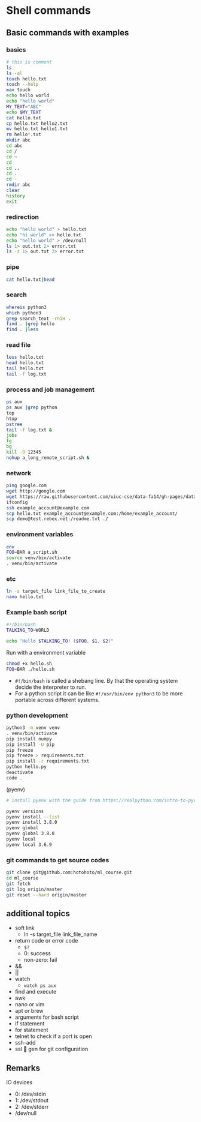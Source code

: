 # Shell commands

## Basic commands with examples

### basics

```bash
# this is comment
ls
ls -al
touch hello.txt
touch --help
man touch
echo hello world
echo "hello world"
MY_TEXT="ABC"
echo $MY_TEXT
cat hello.txt
cp hello.txt hello2.txt
mv hello.txt hello1.txt
rm hello*.txt
mkdir abc
cd abc
cd /
cd ~
cd
cd ..
cd .
cd -
rmdir abc
clear
history
exit
```

### redirection

```bash
echo "hello world" > hello.txt
echo "hi world" >> hello.txt
echo "hello world" > /dev/null
ls 1> out.txt 2> error.txt
ls -z 1> out.txt 2> error.txt
```

### pipe

```bash
cat hello.txt|head
```

### search

```bash
whereis python3
which python3
grep search_text -rniH .
find . |grep hello
find . |less
```

### read file

```bash
less hello.txt
head hello.txt
tail hello.txt
tail -f log.txt
```

### process and job management

```bash
ps aux
ps aux |grep python
top
htop
pstree
tail -f log.txt &
jobs
fg
bg
kill -9 12345
nohup a_long_remote_script.sh &
```

### network

```bash
ping google.com
wget http://google.com
wget https://raw.githubusercontent.com/uiuc-cse/data-fa14/gh-pages/data/iris.csv
ifconfig
ssh example_account@example.com
scp hello.txt example_account@example.com:/home/example_account/
scp demo@test.rebex.net:/readme.txt ./
```

### environment variables

```bash
env
FOO=BAR a_script.sh
source venv/bin/activate
. venv/bin/activate
```

### etc

```bash
ln -s target_file link_file_to_create
nano hello.txt
```

### Example bash script

```bash
#!/bin/bash
TALKING_TO=WORLD

echo "Hello $TALKING_TO! ($FOO, $1, $2)"
```

Run with a environment variable

```bash
chmod +x hello.sh
FOO=BAR ./hello.sh
```

- `#!/bin/bash` is called a shebang line. By that the operating system decide the interpreter to run.
- For a python script it can be like `#!/usr/bin/env python3` to be more portable across different systems.

### python development

```bash
python3 -m venv venv
. venv/bin/activate
pip install numpy
pip install -U pip
pip freeze
pip freeze > requirements.txt
pip install -r requirements.txt
python hello.py
deactivate
code .
```

(pyenv)

```bash
# install pyenv with the guide from https://realpython.com/intro-to-pyenv/

pyenv versions
pyenv install --list
pyenv install 3.8.0
pyenv global
pyenv global 3.8.0
pyenv local
pyenv local 3.6.9
```

### git commands to get source codes

```bash
git clone git@github.com:hotohoto/ml_course.git
cd ml_course
git fetch
git log origin/master
git reset --hard origin/master
```

## additional topics

- soft link
  - ln -s target_file link_file_name
- return code or error code
  - `$?`
  - 0: success
  - non-zero: fail
- &&
- ||
- watch
  - `watch ps aux`
- find and execute
- awk
- nano or vim
- apt or brew
- arguments for bash script
- if statement
- for statement
- telnet to check if a port is open
- ssh-add
- ssl 🔑 gen for git configuration

## Remarks

IO devices

- 0: /dev/stdin
- 1: /dev/stdout
- 2: /dev/stderr
- /dev/null
